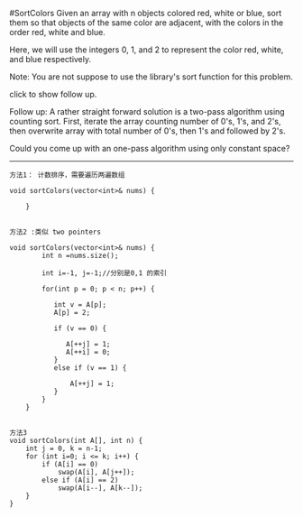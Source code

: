 #SortColors
Given an array with n objects colored red, white or blue, sort them so that objects of the same color are adjacent, 
with the colors in the order red, white and blue.

Here, we will use the integers 0, 1, and 2 to represent the color red, white, and blue respectively.

Note:
You are not suppose to use the library's sort function for this problem.

click to show follow up.

Follow up:
A rather straight forward solution is a two-pass algorithm using counting sort.
First, iterate the array counting number of 0's, 1's, and 2's, then overwrite array with total number of 0's, 
then 1's and followed by 2's.

Could you come up with an one-pass algorithm using only constant space?


---


```
方法1： 计数排序，需要遍历两遍数组

void sortColors(vector<int>& nums) {
        
    }


方法2 :类似 two pointers

void sortColors(vector<int>& nums) {
        int n =nums.size();
        
        int i=-1, j=-1;//分别是0,1 的索引

        for(int p = 0; p < n; p++) {
    
           int v = A[p];
           A[p] = 2;
    
           if (v == 0) {
    
              A[++j] = 1;
              A[++i] = 0;
           }
           else if (v == 1) {
    
               A[++j] = 1;
           }
        }
    }


方法3
void sortColors(int A[], int n) {
    int j = 0, k = n-1;
    for (int i=0; i <= k; i++) {
        if (A[i] == 0)
            swap(A[i], A[j++]);
        else if (A[i] == 2)
            swap(A[i--], A[k--]);
    }
}
```